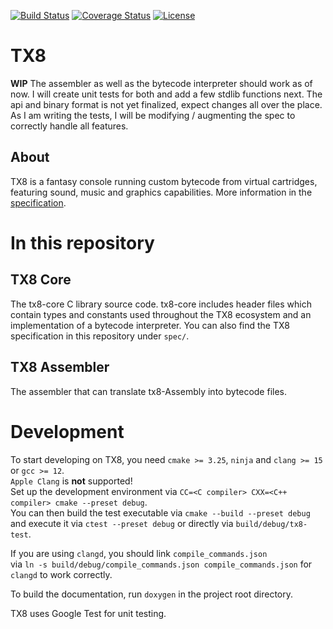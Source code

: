 [![Build Status](https://github.com/vypxl/tx8/actions/workflows/test.yml/badge.svg)](https://github.com/vypxl/tx8/actions/workflows/test.yml)
[![Coverage Status](https://coveralls.io/repos/github/vypxl/tx8/badge.svg?branch=main)](https://coveralls.io/github/vypxl/tx8?branch=main)
[![License](https://img.shields.io/badge/license-%20MIT-blue.svg)](https://github.com/vypxl/tx8/blob/main/LICENSE)

# TX8

**WIP** The assembler as well as the bytecode interpreter should work as of now. I will create unit tests for both and
add a few stdlib functions next. The api and binary format is not yet finalized, expect changes all over the place.
As I am writing the tests, I will be modifying / augmenting the spec to correctly handle all features.

## About

TX8 is a fantasy console running custom bytecode from virtual cartridges, featuring
sound, music and graphics capabilities. More information in the [specification](https://github.com/vypxl/tx8/blob/main/spec/spec.md).

# In this repository

## TX8 Core

The tx8-core C library source code.
tx8-core includes header files which contain types and constants used throughout the TX8
ecosystem and an implementation of a bytecode interpreter.
You can also find the TX8 specification in this repository under `spec/`.

## TX8 Assembler

The assembler that can translate tx8-Assembly into bytecode files.

# Development

To start developing on TX8, you need `cmake >= 3.25`, `ninja` and `clang >= 15` or `gcc >= 12`.\
`Apple Clang` is **not** supported!\
Set up the development environment via `CC=<C compiler> CXX=<C++ compiler> cmake --preset debug`.\
You can then build the test executable via `cmake --build --preset debug`\
and execute it via `ctest --preset debug` or directly via `build/debug/tx8-test`.

If you are using `clangd`, you should link `compile_commands.json`\
via `ln -s build/debug/compile_commands.json compile_commands.json` for `clangd` to work correctly.

To build the documentation, run `doxygen` in the project root directory.

TX8 uses Google Test for unit testing.
